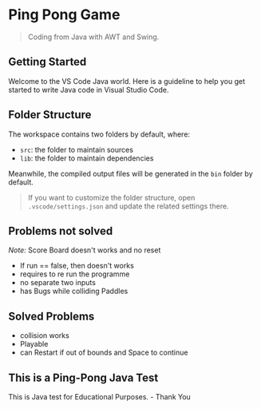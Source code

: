 # Ping Pong Game
> Coding from Java with AWT and Swing.


## Getting Started

Welcome to the VS Code Java world. Here is a guideline to help you get started to write Java code in Visual Studio Code.

## Folder Structure

The workspace contains two folders by default, where:

- `src`: the folder to maintain sources
- `lib`: the folder to maintain dependencies

Meanwhile, the compiled output files will be generated in the `bin` folder by default.

> If you want to customize the folder structure, open `.vscode/settings.json` and update the related settings there.

## Problems not solved

*Note:* Score Board doesn't works and no reset
- If run == false, then doesn't works
- requires to re run the programme
- no separate two inputs 
- has Bugs while colliding Paddles

## Solved Problems
- collision works
- Playable
- can Restart if out of bounds and Space to continue

## This is a Ping-Pong Java Test

This is Java test for Educational Purposes.
    - Thank You
